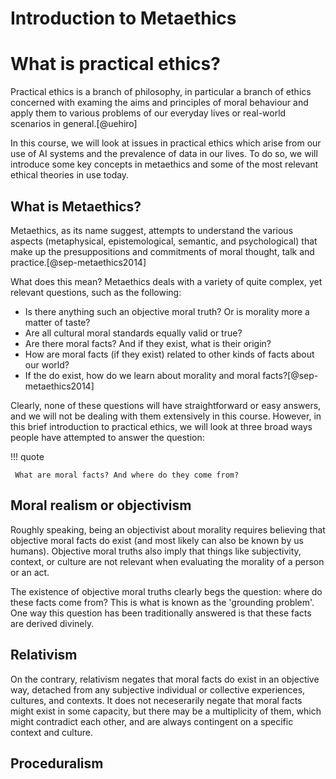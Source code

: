 # Introduction to Metaethics

# What is practical ethics?
Practical ethics is a branch of philosophy, in particular a branch of ethics concerned with examing the aims and principles of moral behaviour and apply them to various problems of our everyday lives or real-world scenarios in general.[@uehiro]

In this course, we will look at issues in practical ethics which arise from our use of AI systems and the prevalence of data in our lives. To do so, we will introduce some key concepts in metaethics and some of the most relevant ethical theories in use today.


## What is Metaethics? 
Metaethics, as its name suggest, attempts to understand the various aspects (metaphysical, epistemological, semantic, and psychological) that make up the presuppositions and commitments of moral thought, talk and practice.[@sep-metaethics2014]

What does this mean? Metaethics deals with a variety of quite complex, yet relevant questions, such as the following:

- Is there anything such an objective moral truth? Or is morality more a matter of taste?
- Are all cultural moral standards equally valid or true?
- Are there moral facts? And if they exist, what is their origin?
- How are moral facts (if they exist) related to other kinds of facts about our world?
- If the do exist, how do we learn about morality and moral facts?[@sep-metaethics2014]

Clearly, none of these questions will have straightforward or easy answers, and we will not be dealing with them extensively in this course. However, in this brief introduction to practical ethics, we will look at three broad ways people have attempted to answer the question: 

!!! quote

     What are moral facts? And where do they come from?



## Moral realism or objectivism 

Roughly speaking, being an objectivist about morality requires believing that objective moral facts do exist (and most likely can also be known by us humans). Objective moral truths also imply that things like subjectivity, context, or culture are not relevant when evaluating the morality of a person or an act.

The existence of objective moral truths clearly begs the question: where do these facts come from? This is what is known as the 'grounding problem'.  One way this question has been traditionally answered is that these facts are derived divinely.

## Relativism
On the contrary, relativism negates that moral facts do exist in an objective way, detached from any subjective individual or collective experiences, cultures, and contexts.
It does not neceserarily negate that moral facts might exist in some capacity, but there may be a multiplicity of them, which might contradict each other, and are always contingent on a specific context and culture.



## Proceduralism
